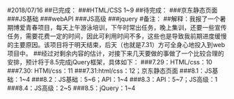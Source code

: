 #2018/07/16
##已完成：
    ###HTML/CSS 1~9
##待完成：
    ###京东静态页面
    ###JS基础
    ###webAPI
    ###JS高级
    ###jquery
#备注：
    ##解释：我报了一个暑期博爱青春项目，每天上午游泳培训，下午时常出任务，晚上集训，还要一些宣传任务，需要花费一定的时间，因此可利用时间不多，这些也是导致我前期进度缓慢的主要原因。该项目将于明天结束，后天（也就是7.31）方可全身心地投入到web项目中。
    ##经过对剩余内容的估计，对接下来几天要做的事做了一个比较合理的安排，预计将于8.5完成jQuery框架，具体如下：
      ###7.29：HTML/css：10
      ###7.30: HTMl/css：11
      ###7.31:html/css：12；京东静态页面
      ###8.1：JS基础：1~4
      ###8.2：JS基础：5~6；API：1~4
      ###8.3：API：5~7；JS高级：1
      ###8.4：JS高级：2~5
      ###8.5：jQuery：1~4
